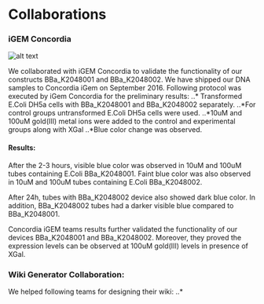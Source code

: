 # Collaborations

### iGEM Concordia 
![alt text](http://parts.igem.org/wiki/images/c/c5/Concordia_iGem_2016_Logo.png)

We collaborated with iGEM Concordia to validate the functionality of our constructs BBa_K2048001 and BBa_K2048002. We have shipped our DNA samples to Concordia iGem on September 2016. Following protocol was executed by iGem Concordia for the preliminary results:
..* Transformed E.Coli DH5a cells with BBa_K2048001 and BBa_K2048002 separately.
..*For control groups untransformed E.Coli DH5a cells were used.
..*10uM and 100uM gold(III) metal ions were added to the control and experimental groups along with XGal
..*Blue color change was observed.

#### Results:
After the 2-3 hours, visible blue color was observed in 10uM and 100uM tubes containing E.Coli BBa_K2048001. Faint blue color was also observed in 10uM and 100uM tubes containing E.Coli BBa_K2048002. 

After 24h, tubes with BBa_K2048002 device also showed dark blue color. In addition, BBa_K2048002 tubes had a darker visible blue compared to BBa_K2048001. 

Concordia iGEM teams results further validated the functionality of our devices BBa_K2048001 and BBa_K2048002. Moreover, they proved the expression levels can be observed at 100uM gold(III) levels in presence of XGal.


### Wiki Generator Collaboration:
We helped following teams for designing their wiki:
..*



<!-- This page is used by the judges to evaluate your team for the [team collaboration silver medal criterion](http://2016.igem.org/Judging/Medals).

Delete this box in order to be evaluated for this medal. See more information at [Instructions for Evaluated Pages](http://2016.igem.org/Judging/Evaluated_Pages/Instructions) .

Sharing and collaboration are core values of iGEM. We encourage you to reach out and work with other teams on difficult problems that you can more easily solve together.

#### Which other teams can we work with?

You can work with any other team in the competition, including software, hardware, high school and other tracks. You can also work with non-iGEM research groups, but they do not count towards the iGEM team collaboration silver medal criterion.

In order to meet the silver medal criteria on helping another team, you must complete this page and detail the nature of your collaboration with another iGEM team.

Here are some suggestions for projects you could work on with other teams:

*   Improve the function of another team's BioBrick Part or Device
*   Characterize another team's part
*   Debug a construct
*   Model or simulating another team's system
*   Test another team's software
*   Help build and test another team's hardware project
*   Mentor a high-school team -->
